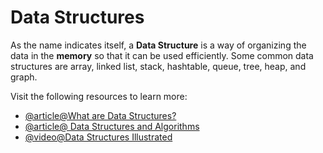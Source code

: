 # Data Structures

As the name indicates itself, a **Data Structure** is a way of organizing the data in the **memory** so that it can be used efficiently. Some common data structures are array, linked list, stack, hashtable, queue, tree, heap, and graph.

Visit the following resources to learn more:

- [@article@What are Data Structures?](https://www.geeksforgeeks.org/data-structures)
- [@article@ Data Structures and Algorithms](https://www.javatpoint.com/data-structure-tutorial)
- [@video@Data Structures Illustrated](https://www.youtube.com/watch?v=9rhT3P1MDHk&list=PLkZYeFmDuaN2-KUIv-mvbjfKszIGJ4FaY)

